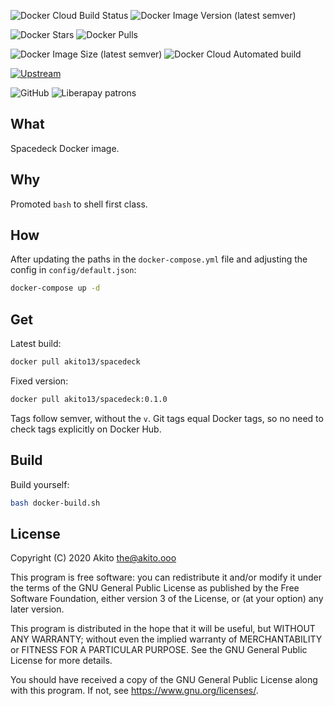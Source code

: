 ![Docker Cloud Build Status](https://img.shields.io/docker/cloud/build/akito13/spacedeck?style=plastic)
![Docker Image Version (latest semver)](https://img.shields.io/docker/v/akito13/spacedeck?style=plastic)

![Docker Stars](https://img.shields.io/docker/stars/akito13/spacedeck?style=plastic)
![Docker Pulls](https://img.shields.io/docker/pulls/akito13/spacedeck?style=plastic)

![Docker Image Size (latest semver)](https://img.shields.io/docker/image-size/akito13/spacedeck?style=plastic)
![Docker Cloud Automated build](https://img.shields.io/docker/cloud/automated/akito13/spacedeck?style=plastic)

[![Upstream](https://img.shields.io/badge/upstream-project-yellow?style=plastic)](https://github.com/spacedeck/spacedeck-open)

![GitHub](https://img.shields.io/github/license/theAkito/docker-spacedeck?style=plastic)
![Liberapay patrons](https://img.shields.io/liberapay/patrons/Akito?style=plastic)

## What
Spacedeck Docker image.

## Why
Promoted `bash` to shell first class.

## How
After updating the paths in the `docker-compose.yml` file and adjusting the config in `config/default.json`:
```bash
docker-compose up -d
```

## Get
Latest build:
```bash
docker pull akito13/spacedeck
```
Fixed version:
```bash
docker pull akito13/spacedeck:0.1.0
```
Tags follow semver, without the `v`.
Git tags equal Docker tags, so no need to check tags explicitly on Docker Hub.

## Build
Build yourself:
```bash
bash docker-build.sh
```

## License
Copyright (C) 2020  Akito <the@akito.ooo>

This program is free software: you can redistribute it and/or modify
it under the terms of the GNU General Public License as published by
the Free Software Foundation, either version 3 of the License, or
(at your option) any later version.

This program is distributed in the hope that it will be useful,
but WITHOUT ANY WARRANTY; without even the implied warranty of
MERCHANTABILITY or FITNESS FOR A PARTICULAR PURPOSE.  See the
GNU General Public License for more details.

You should have received a copy of the GNU General Public License
along with this program.  If not, see <https://www.gnu.org/licenses/>.